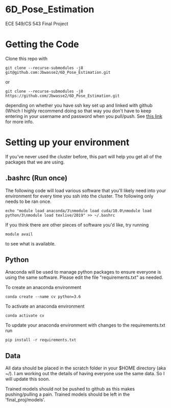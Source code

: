 # 6D_Pose_Estimation
ECE 549/CS 543 Final Project

# Getting the Code
Clone this repo with 
```
git clone --recurse-submodules -j8 git@github.com:Jbwasse2/6D_Pose_Estimation.git
```
or 
```
git clone --recurse-submodules -j8 https://github.com/Jbwasse2/6D_Pose_Estimation.git
```
depending on whether you have ssh key set up and linked with github (Which I highly recommend doing so that way you don't have to keep entering in your username and password when you pull/push. See [this link](https://help.github.com/en/github/authenticating-to-github/generating-a-new-ssh-key-and-adding-it-to-the-ssh-agent) for more info.

# Setting up your environment
If you've never used the cluster before, this part will help you get all of the packages that we are using. 

## .bashrc (Run once)
The following code will load various software that you'll likely need into your environment for every time you ssh into the cluster. The following only needs to be ran once.
```
echo "module load anaconda/3\nmodule load cuda/10.0\nmodule load python/3\nmodule load texlive/2019" >> ~/.bashrc
```
If you think there are other pieces of software you'd like, try running
```
module avail
```
to see what is available.

## Python
Anaconda will be used to manage python packages to ensure everyone is using the same software. Please edit the file "requirements.txt" as needed. 

To create an anaconda environment
```
conda create --name cv python=3.6
```

To activate an anaconda environment
```
conda activate cv
```

To update your anaconda environment with changes to the requirements.txt run
```
pip install -r requirements.txt
```

## Data
All data should be placed in the scratch folder in your $HOME directory (aka ~/). I am working out the details of having everyone use the same data. So I will update this soon.

Trained models should not be pushed to github as this makes pushing/pulling a pain. Trained models should be left in the 'final_proj/models'.
